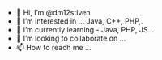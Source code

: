 - 👋 Hi, I’m @dm12stiven
- 👀 I’m interested in ... Java, C++, PHP,.
- 🌱 I’m currently learning - Java, PHP, JS...
- 💞️ I’m looking to collaborate on ...
- 📫 How to reach me ...

<!---
dm12stiven/dm12stiven is a ✨ special ✨ repository because its `README.md` (this file) appears on your GitHub profile.
You can click the Preview link to take a look at your changes.
--->
